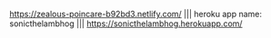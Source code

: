 https://zealous-poincare-b92bd3.netlify.com/ |||
heroku app name: sonicthelambhog ||| https://sonicthelambhog.herokuapp.com/
